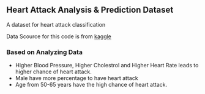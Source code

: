 ## Heart Attack Analysis & Prediction Dataset
A dataset for heart attack classification

Data Scource for this code is from <a href="https://www.kaggle.com/rashikrahmanpritom/heart-attack-analysis-prediction-dataset"> kaggle </a>

### Based on Analyzing Data
  - Higher Blood Pressure, Higher Cholestrol and Higher Heart Rate leads to higher chance of heart attack.
  - Male have more percentage to have heart attack
  - Age from 50-65 years have the high chance of heart attack.
